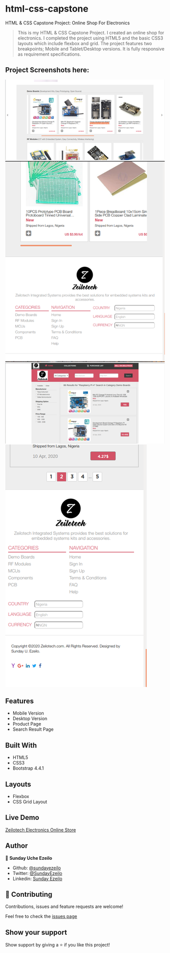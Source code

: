 # html-css-capstone

HTML &amp; CSS Capstone Project: Online Shop For Electronics

> This is my HTML & CSS Capstone Project. I created an online shop for electronics. I completed the project using HTML5 and the basic CSS3 layouts which include flexbox and grid. The project features two breakpoints; Mobile and Tablet/Desktop versions. It is fully responsive as requirement specifications.

## Project Screenshots here:

![screenshot](screenshots/page-2.png)
![screenshot](screenshots/page-5.png)
![screenshot](screenshots/page-6.png)
![screenshot](screenshots/page-9.png)

## Features

- Mobile Version
- Desktop Version
- Product Page
- Search Result Page

## Built With

- HTML5
- CSS3
- Bootstrap 4.4.1

## Layouts

- Flexbox
- CSS Grid Layout

## Live Demo

[Zeilotech Electronics Online Store](https://raw.githack.com/ezeilo-su/html-css-capstone/add-header/index.html)

## Author

👤 **Sunday Uche Ezeilo**

- Github: [@sundayezeilo](https://github.com/ezeilo-su)
- Twitter: [@SundayEzeilo](https://twitter.com/SundayEzeilo)
- Linkedin: [Sunday Ezeilo](https://www.linkedin.com/in/sunday-ezeilo-a6a67664/)

## 🤝 Contributing

Contributions, issues and feature requests are welcome!

Feel free to check the [issues page](https://github.com/ezeilo-su/html-css-capstone/issues)

## Show your support

Show support by giving a ⭐️ if you like this project!
